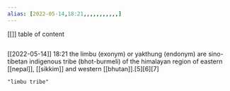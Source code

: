 ```yaml
---
alias: [2022-05-14,18:21,,,,,,,,,,,]
---
```

[[]]
table of content
```toc
```

[[2022-05-14]] 18:21
the limbu (exonym) or yakthung (endonym) are sino-tibetan indigenous tribe (bhot-burmeli) of the himalayan region of eastern [[nepal]], [[sikkim]] and western [[bhutan]].[5][6][7]
```query
"limbu tribe"
```